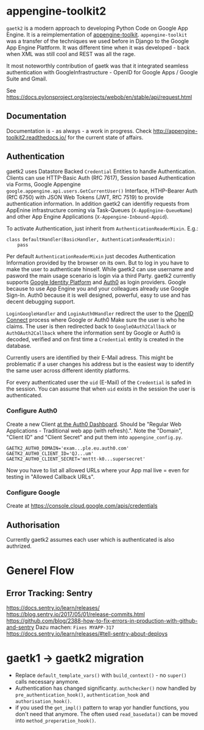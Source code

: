 # appengine-toolkit2

`gaetk2` is a modern approach to developing Python Code on Google App Engine. It is a reimplementation of [appengine-toolkit](https://github.com/mdornseif/appengine-toolkit). `appengine-toolkit` was a transfer of the techniques we used before in Django to the Google App Engine Plattform. It was different time when it was developed - back when XML was still cool and REST was all the rage.

It most noteworthly contribution of gaetk was that it integrated seamless authentication with GoogleInfrastructure - OpenID for Google Apps / Google Suite and Gmail.


See https://docs.pylonsproject.org/projects/webob/en/stable/api/request.html


## Documentation

Documentation is - as always - a work in progress. Check
http://appengine-toolkit2.readthedocs.io/ for the current state of
affairs.


## Authentication

gaetk2 uses Datastore Backed `Credential` Entities to handle Authentication.
Clients can use HTTP-Basic Auth (RfC 7617), Session based Authentication
via Forms, Google Appengine `google.appengine.api.users.GetCurrentUser()`
Interface, HTHP-Bearer Auth (RfC 6750) with JSON Web Tokens (JWT, RfC 7519) to
provide authentication information. In addition gaetk2 can identifiy requests
from AppEnine infrastructure coming via Task-Queues (`X-AppEngine-QueueName`)
and other App Engine Applications (`X-Appengine-Inbound-Appid`).

To activate Authentication, just inherit from `AuthenticationReaderMixin`. E.g.:

```
class DefaultHandler(BasicHandler, AuthenticationReaderMixin):
	pass
```

Per default `AuthenticationReaderMixin` just decodes Authentication Information provided
by the browser on its own. But to log in you have to make the user to
authenticate hinself. While gaetk2 can use username and pasword the main
usage scenario is login via a third Party. gaetk2 currently supports
[Google Identity Platform](https://developers.google.com/identity/)
and [Auth0](https://auth0.com) as login providers. Google because
to use App Engine you and your colleagues already use Google Sign-In.
Auth0 because it is well designed, powerful, easy to use and has decent
debugging support.


`LoginGoogleHandler` and `LoginAuth0Handler` redirect the user to the
[OpenID Connect](https://developers.google.com/identity/protocols/OpenIDConnect)
process where Google or Auth0 Make sure the user is who he claims.
The user is then redirected back to `GoogleOAuth2Callback` or
`AuthOAuth2Callback` where the information sent by Google or Auth0 is
decoded, verified and on first time a `Credential` entity is created in the
database.

Currently users are identified by their E-Mail adress. This might be
problematic if a user changes his address but is the easiest way to identify
the same user across different identity platforms.

For every authenticated user the `uid` (E-Mail) of the `Credential` is safed
in the session. You can assume that when `uid` exists in the session the user
is authenticated.



### Configure Auth0

Create a new Client [at the Auth0 Dashboard](https://manage.auth0.com/). Should be "Regular Web Applications - Traditional web app (with refresh).". Note the "Domain", "Client ID" and "Client Secret" and put them into `appengine_config.py`.

    GAETK2_AUTH0_DOMAIN='exam...ple.eu.auth0.com'
    GAETK2_AUTH0_CLIENT_ID='QJ...um'
    GAETK2_AUTH0_CLIENT_SECRET='mnttt-k0...supersecret'

Now you have to list all allowed URLs where your App mal live = even for testing in "Allowed Callback URLs".


### Configure Google

Create at https://console.cloud.google.com/apis/credentials

## Authorisation

Currently gaetk2 assumes each user which is authenticated is also authrized.


# Generel Flow

## Error Tracking: Sentry

https://docs.sentry.io/learn/releases/
https://blog.sentry.io/2017/05/01/release-commits.html
https://github.com/blog/2388-how-to-fix-errors-in-production-with-github-and-sentry
Dazu machen: `Fixes MYAPP-317`
https://docs.sentry.io/learn/releases/#tell-sentry-about-deploys


# gaetk1 -> gaetk2 migration

* Replace `default_template_vars()` with `build_context()` - no `super()` calls necessary anymore.
* Authentication has changed significanty. `authchecker()` now handled by `pre_authentication_hook()`, `authentication_hook` and `authorisation_hook()`.
* if you used the `get_impl()` pattern to wrap yor handler functions, you don't need that anymore. The often used `read_basedata()` can be moved into `method_preperation_hook()`.
